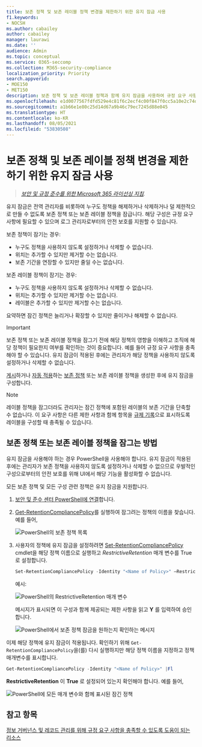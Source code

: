 ```yaml
---
title: 보존 정책 및 보존 레이블 정책 변경을 제한하기 위한 유지 잠금 사용
f1.keywords:
- NOCSH
ms.author: cabailey
author: cabailey
manager: laurawi
ms.date: ''
audience: Admin
ms.topic: conceptual
ms.service: O365-seccomp
ms.collection: M365-security-compliance
localization_priority: Priority
search.appverid:
- MOE150
- MET150
description: 보존 정책 및 보존 레이블 정책과 함께 유지 잠금을 사용하여 규정 요구 사항을 충족하고 로그 관리자로부터의 안전 보호를 지원합니다.
ms.openlocfilehash: e1d0077567fdfd529e4c81f6c2ecf4c00f847f0cc5a10e2c74d80aa5d320c813
ms.sourcegitcommit: a1b66e1e80c25d14d67a9b46c79ec7245d88e045
ms.translationtype: HT
ms.contentlocale: ko-KR
ms.lasthandoff: 08/05/2021
ms.locfileid: "53830508"
---
```

# <a name="use-preservation-lock-to-restrict-changes-to-retention-policies-and-retention-label-policies"></a>보존 정책 및 보존 레이블 정책 변경을 제한하기 위한 유지 잠금 사용

>*[보안 및 규정 준수를 위한 Microsoft 365 라이선싱 지침](/office365/servicedescriptions/microsoft-365-service-descriptions/microsoft-365-tenantlevel-services-licensing-guidance/microsoft-365-security-compliance-licensing-guidance).*

유지 잠금은 전역 관리자를 비롯하여 누구도 정책을 해제하거나 삭제하거나 덜 제한적으로 만들 수 없도록 보존 정책 또는 보존 레이블 정책을 잠급니다. 해당 구성은 규정 요구 사항에 필요할 수 있으며 로그 관리자로부터의 안전 보호를 지원할 수 있습니다.

보존 정책이 잠기는 경우:

- 누구도 정책을 사용하지 않도록 설정하거나 삭제할 수 없습니다.
- 위치는 추가할 수 있지만 제거할 수는 없습니다.
- 보존 기간을 연장할 수 있지만 줄일 수는 없습니다.

보존 레이블 정책이 잠기는 경우:

- 누구도 정책을 사용하지 않도록 설정하거나 삭제할 수 없습니다.
- 위치는 추가할 수 있지만 제거할 수는 없습니다.
- 레이블은 추가할 수 있지만 제거할 수는 없습니다.

요약하면 잠긴 정책은 늘리거나 확장할 수 있지만 줄이거나 해제할 수 없습니다.

> [!IMPORTANT]
> 보존 정책 또는 보존 레이블 정책을 잠그기 전에 해당 정책의 영향을 이해하고 조직에 해당 정책이 필요한지 여부를 확인하는 것이 중요합니다. 예를 들어 규정 요구 사항을 충족해야 할 수 있습니다. 유지 잠금이 적용된 후에는 관리자가 해당 정책을 사용하지 않도록 설정하거나 삭제할 수 없습니다.

[게시](create-apply-retention-labels.md)하거나 [자동 적용](apply-retention-labels-automatically.md)하는 [보존 정책](create-retention-policies.md) 또는 보존 레이블 정책을 생성한 후에 유지 잠금을 구성합니다. 

> [!NOTE]
> 레이블 정책을 잠그더라도 관리자는 잠긴 정책에 포함된 레이블의 보존 기간을 단축할 수 없습니다. 이 요구 사항은 다른 제한 사항과 함께 항목을 [규제 기록](records-management.md#records)으로 표시하도록 레이블을 구성할 때 충족될 수 있습니다.

## <a name="how-to-lock-a-retention-policy-or-retention-label-policy"></a>보존 정책 또는 보존 레이블 정책을 잠그는 방법

유지 잠금을 사용해야 하는 경우 PowerShell을 사용해야 합니다. 유지 잠금이 적용된 후에는 관리자가 보존 정책을 사용하지 않도록 설정하거나 삭제할 수 없으므로 우발적인 구성으로부터의 안전 보호를 위해 UI에서 해당 기능을 활성화할 수 없습니다.

모든 보존 정책 및 모든 구성 관련 정책은 유지 잠금을 지원합니다.

1. [보안 및 준수 센터 PowerShell에 연결](/powershell/exchange/connect-to-scc-powershell)합니다.

2. [Get-RetentionCompliancePolicy](/powershell/module/exchange/get-retentioncompliancepolicy)를 실행하여 잠그려는 정책의 이름을 찾습니다. 예를 들어,
    
   ![PowerShell의 보존 정책 목록](../media/retention-policy-preservation-lock-get-retentioncompliancepolicy.PNG)

3. 사용자의 정책에 유지 잠금을 설정하려면 [Set-RetentionCompliancePolicy](/powershell/module/exchange/set-retentioncompliancepolicy) cmdlet을 해당 정책 이름으로 실행하고 *RestrictiveRetention* 매개 변수를 True로 설정합니다.
    
    ```powershell
    Set-RetentionCompliancePolicy -Identity "<Name of Policy>" –RestrictiveRetention $true
    ```
    
    예시:
    
    ![PowerShell의 RestrictiveRetention 매개 변수](../media/retention-policy-preservation-lock-restrictiveretention.PNG)
    
     메시지가 표시되면 이 구성과 함께 제공되는 제한 사항을 읽고 **Y** 를 입력하여 승인합니다.
    
   ![PowerShell에서 보존 정책 잠금을 원하는지 확인하는 메시지](../media/retention-policy-preservation-lock-confirmation-prompt.PNG)

이제 해당 정책에 유지 잠금이 적용됩니다. 확인하기 위해 `Get-RetentionCompliancePolicy`을(를) 다시 실행하지만 해당 정책 이름을 지정하고 정책 매개변수를 표시합니다.

```powershell
Get-RetentionCompliancePolicy -Identity "<Name of Policy>" |Fl
```

**RestrictiveRetention** 이 **True** 로 설정되어 있는지 확인해야 합니다. 예를 들어,

![PowerShell에 모든 매개 변수와 함께 표시된 잠긴 정책](../media/retention-policy-preservation-lock-locked-policy.PNG)

## <a name="see-also"></a>참고 항목

[정보 거버넌스 및 레코드 관리를 위해 규정 요구 사항을 충족할 수 있도록 도움이 되는 리소스](retention-regulatory-requirements.md)